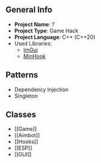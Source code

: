 
## General Info
- **Project Name**: ?
- **Project Type**: Game Hack
- **Project Language**: C++ (C++20)
- Used Libraries:
	- [ImGui](https://github.com/ocornut/imgui)
	- [MinHook](https://github.com/TsudaKageyu/minhook)

## Patterns
- Dependency Injection
- Singleton

## Classes
- [[Game]] 
- [[Aimbot]]
- [[Hooks]]
- [[ESP]] 
- [[GUI]]
